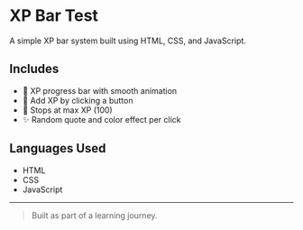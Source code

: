 # XP Bar Test

A simple XP bar system built using HTML, CSS, and JavaScript.  


## Includes

- 🎯 XP progress bar with smooth animation
- 🧠 Add XP by clicking a button
- 🚫 Stops at max XP (100)
- ✨ Random quote and color effect per click

## Languages Used

- HTML
- CSS
- JavaScript

---

> Built as part of a learning journey.
